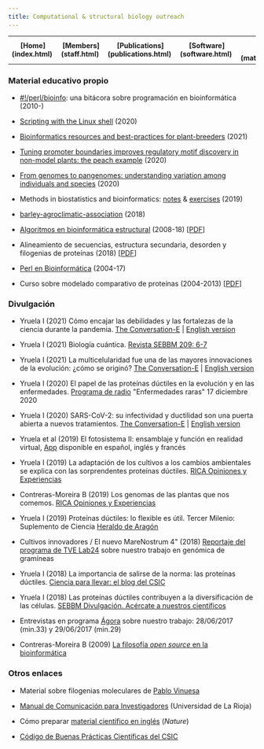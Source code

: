 ```yaml
---
title: Computational & structural biology outreach
---
```


<table align="center" width=100%>
  <tr>
    <td align="center"><b>[Home](index.html)</b>&nbsp;</td>
    <td align="center"><b>[Members](staff.html)</b>&nbsp;</td>
    <td align="center"><b>[Publications](publications.html)</b>&nbsp;</td>
    <td align="center"><b>[Software](software.html)</b>&nbsp;</td>
    <td align="center"><b>[Material educativo](matdidactico.html)</b>&nbsp;</td>
    <td align="center"><a href="http://bioinfoperl.blogspot.com"><b>Blog</b></a>&nbsp;</td>
    <td align="center"><a href="http://www.eead.csic.es"><img src="pics/logoEEAD.jpeg"></a></td>
  </tr>
</table>


### Material educativo propio

* [#!/perl/bioinfo](http://bioinfoperl.blogspot.com/): una bitácora sobre programación en bioinformática (2010-)

* [Scripting with the Linux shell](https://github.com/eead-csic-compbio/scripting_linux_shell) (2020)

* [Bioinformatics resources and best-practices for plant-breeders](https://eead-csic-compbio.github.io/bioinformatics/) (2021)

* [Tuning promoter boundaries improves regulatory motif discovery in non-model plants: the peach example](https://eead-csic-compbio.github.io/coexpression_motif_discovery/peach/Tutorial.html) (2020)

* [From genomes to pangenomes: understanding variation among individuals and species](http://eead-csic-compbio.github.io/get_homologues/tutorial/pangenome_tutorial.html) (2020)

* Methods in biostatistics and bioinformatics: [notes](https://github.com/eead-csic-compbio/biostats_bioinfo) & [exercises](https://github.com/eead-csic-compbio/methods_biostats_bioinfo) (2019)

* [barley-agroclimatic-association](https://eead-csic-compbio.github.io/barley-agroclimatic-association) (2018)

* [Algoritmos en bioinformática estructural](http://eead-csic-compbio.github.io/bioinformatica_estructural)
(2008-18) [[PDF](http://digital.csic.es/handle/10261/21892)]

* Alineamiento de secuencias, estructura secundaria, desorden y filogenias de proteínas (2018) [[PDF](http://digital.csic.es/handle/10261/117608)]

* [Perl en Bioinformática](https://eead-csic-compbio.github.io/perl_bioinformatica/) (2004-17)
    
* Curso sobre modelado comparativo de proteínas (2004-2013) [[PDF](http://digital.csic.es/handle/10261/59335)]

<!--[Computational analysis of regulatory
proteins](http://www.eead.csic.es/compbio/material/regulatory_proteins)
(2013) -->
<!--[Programación en clusters
Rocks](http://www.eead.csic.es/compbio/material/programacion_rocks)
(2007-11)
[Taller de (bio)Perl](http://www.eead.csic.es/compbio/material/bioperl/)
(2010)
[![](./pics/diskette.png)](http://digital.csic.es/handle/10261/19918)
[Paseo por la
bioinformática](http://www.eead.csic.es/compbio/material/paseo_bioinfo)
([Escuela Nacional Preparatoria](http://dgenp.unam.mx)/UNAM 2007)
-->

### Divulgación

* Yruela I (2021) Cómo encajar las debilidades y las fortalezas de la ciencia durante la pandemia. [The Conversation-E](https://theconversation.com/como-encajar-las-debilidades-y-las-fortalezas-de-la-ciencia-durante-la-pandemia-154909) | [English version](https://network.febs.org/posts/how-do-the-weaknesses-and-strengths-of-science-fit-together-during-the-pandemic) 

* Yruela I (2021) Biología cuántica. [Revista SEBBM 209: 6-7](https://revista.sebbm.es/pdf.php?id=805)

* Yruela I (2021) La multicelularidad fue una de las mayores innovaciones de la evolución: ¿cómo se originó? [The Conversation-E](https://theconversation.com/la-multicelularidad-fue-una-de-las-mayores-innovaciones-de-la-evolucion-como-se-origino-161629) | [English version](https://network.febs.org/posts/how-did-multicellularity-originate-mechanisms-explaining-a-decisive-evolutionary-innovation)

* Yruela I (2020) El papel de las proteínas dúctiles en la evolución y en las enfermedades. [Programa de radio](https://www.ivoox.com/proteinas-ductiles-evolucion-las-audios-mp3_rf_62618249_1.html) "Enfermedades raras" 17 diciembre 2020

* Yruela I (2020) SARS-CoV-2: su infectividad y ductilidad son una puerta abierta a nuevos tratamientos. [The Conversation-E](https://theconversation.com/sars-cov-2-su-infectividad-y-ductilidad-son-una-puerta-abierta-a-nuevos-tratamientos-149887) | [English version](https://network.febs.org/posts/sars-cov-2-its-infectivity-and-ductility-are-an-open-door-to-new-treatments)

* Yruela et al (2019) El fotosistema II: ensamblaje y función en realidad virtual, [App](https://digital.csic.es/handle/10261/196378) disponible en español, inglés y francés

* Yruela I (2019) La adaptación de los cultivos a los cambios ambientales se explica con las sorprendentes proteínas dúctiles. [RICA Opiniones y Experiencias](http://rica.chil.me/post/la-adaptacion-de-los-cultivos-a-los-cambios-ambientales-se-explica-con-las-sorpr-271967)

* Contreras-Moreira B (2019) Los genomas de las plantas que nos comemos. [RICA Opiniones y Experiencias](http://hdl.handle.net/10532/4720)

* Yruela I (2019) Proteínas dúctiles: lo flexible es útil. Tercer Milenio: Suplemento de Ciencia [Heraldo de Aragón](https://www.heraldo.es/noticias/sociedad/2019/04/24/proteinas-ductiles-lo-flexible-es-util-1310686.html)

* Cultivos innovadores / El nuevo MareNostrum 4" (2018) [Reportaje del programa de TVE Lab24](http://rtve.es/v/4467805?t=09m16s) sobre nuestro trabajo en genómica de gramíneas

* Yruela I (2018) La importancia de salirse de la norma: las proteínas dúctiles. [Ciencia para llevar: el blog del CSIC](https://blogs.20minutos.es/ciencia-para-llevar-csic/2018/12/26)

* Yruela I (2018) Las proteínas dúctiles contribuyen a la diversificación de las células. [SEBBM Divulgación. Acércate a nuestros científicos](http://dx.doi.org/10.18567/sebbmdiv_ANC.2018.11.1)

* Entrevistas en programa [Ágora](https://www.cartv.es/aragonradio/programas/agora/podcast) sobre
nuestro trabajo: 28/06/2017 (min.33) y 29/06/2017 (min.29) 

* Contreras-Moreira B (2009) [La filosofía *open source* en la bioinformática](https://digital.csic.es/handle/10261/22507)

</ol>


### Otros enlaces

* Material sobre filogenias moleculares de [Pablo Vinuesa](https://www.ccg.unam.mx/~vinuesa/Phylogeny_tutorials_PV.html)

<!--* Cómo llegar a [dedicarse a la ciencia](./papers/ComoSerCientifico2007.pdf) (de Fernando Valladares) -->

* [Manual de Comunicación para Investigadores](http://comunicaciencia.unirioja.es) (Universidad de La
Rioja)

* Cómo preparar [material científico en inglés](http://www.nature.com/scitable/ebooks/english-communication-for-scientists-14053993/contents)
(*Nature*)

* [Código de Buenas Prácticas Científicas del CSIC](http://bibliotecas.csic.es/es/codigo.buenas%20practicas-cientificas-csic)

